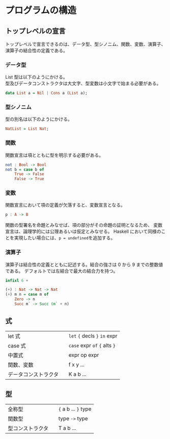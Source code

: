# プログラムの構造

## トップレベルの宣言

トップレベルで宣言できるのは、データ型、型シノニム、関数、変数、演算子、
演算子の結合性の定義である。

### データ型

List 型は以下のようにかける。<br>
型及びデータコンストラクタは大文字、型変数は小文字で始まる必要がある。

```haskell
data List a = Nil | Cons a (List a);
```

### 型シノニム

型の別名は以下のようにかける。

```haskell
NatList = List Nat;
```

### 関数

関数宣言は項とともに型を明示する必要がある。

```haskell
not : Bool -> Bool
not b = case b of
    True -> False
    False -> True
```

### 変数

関数宣言において項の定義が欠落すると、変数宣言となる。

```haskell
p : A -> B
```

関数の型署名を命題とみなせば、項の部分がその命題の証明となるため、
変数宣言は、論理学的には公理あるいは仮定とみなせる。
Haskell において同様のことを実現したい場合には、`p = undefined`を追加する。

### 演算子

演算子は結合性の定義とともに記述する。結合の強さは 0 から 9 までの整数値である。
デフォルトでは左結合で最大の結合力を持つ。

```haskell
infixl 6 +

(+) : Nat -> Nat -> Nat
(+) m n = case m of
    Zero -> n
    Succ m` -> Succ (m` + n)
```

## 式

|                      |     |                               |
| -------------------- | --- | ----------------------------- |
| let 式               |     | `let` `{` decls `}` `in` expr |
| case 式              |     | `case` expr `of` `{` alts `}` |
| 中置式               |     | expr op expr                  |
| 関数、変数           |     | f x y ...                     |
| データコンストラクタ |     | K a b ...                     |

## 型

|                  |     |                      |
| ---------------- | --- | -------------------- |
| 全称型           |     | `{` a b ... `}` type |
| 関数型           |     | type `->` type       |
| 型コンストラクタ |     | T a b ...            |
